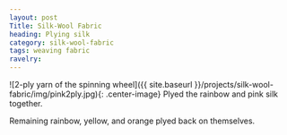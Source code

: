 ```yaml
---
layout: post
Title: Silk-Wool Fabric
heading: Plying silk
category: silk-wool-fabric
tags: weaving fabric
ravelry: 
---
```

![2-ply yarn of the spinning wheel]({{ site.baseurl }}/projects/silk-wool-fabric/img/pink2ply.jpg){: .center-image}
Plyed the rainbow and pink silk together.

Remaining rainbow, yellow, and orange plyed back on themselves.